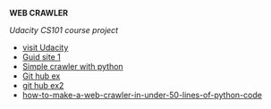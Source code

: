   **WEB CRAWLER** 

 *Udacity CS101 course project*

* [visit Udacity](https://www.udacity.com)
* [Guid site 1 ](http://sahilmutneja.com/blog/2015/04/build-a-search-engine-part-1/)
* [Simple crawler with python](http://code.activestate.com/recipes/578060-a-simple-webcrawler/)
* [Git hub ex ](https://github.com/duanewhitty/webcrawler/blob/master/webcrawler.py)
* [git hub ex2](https://github.com/Jackevansevo/Udacity-Python-Code/blob/master/webcrawler.py)
* [how-to-make-a-web-crawler-in-under-50-lines-of-python-code](http://www.netinstructions.com/2011/09/how-to-make-a-web-crawler-in-under-50-lines-of-python-code/)


